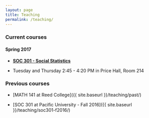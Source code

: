 ```yaml
---
layout: page
title: Teaching
permalink: /teaching/
---
```


### Current courses

#### Spring 2017

- <a href = "http://ismayc.github.io/soc301-s2017" target = "_blank">**SOC 301 - Social Statistics**</a>

- Tuesday and Thursday 2:45 - 4:20 PM in Price Hall, Room 214

### Previous courses

- [MATH 141 at Reed College]({{ site.baseurl }}/teaching/past/)

- [SOC 301 at Pacific University - Fall 2016]({{ site.baseurl }}/teaching/soc301-f2016/)